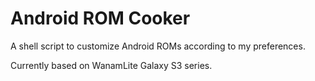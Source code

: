 Android ROM Cooker
==========

A shell script to customize Android ROMs according to my preferences.

Currently based on WanamLite Galaxy S3 series.
